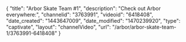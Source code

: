 {
    "title": "Arbor Skate Team #1",
    "description": "Check out Arbor everywhere:",
    "channelid": "3763991",
    "videoid": "6418408",
    "date_created": "1443647009",
    "date_modified": "1470239920",
    "type": "captivate",
    "layout": "channelVideo",
    "url": "\/arbor\/arbor-skate-team-1\/3763991-6418408"
}